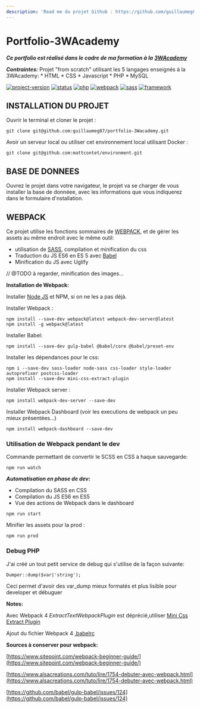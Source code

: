 ```yaml
---
description: 'Read me du projet Github : https://github.com/guillaumeg87/portfolio-3Wacademy'
---
```


# Portfolio-3WAcademy

_**Ce portfolio est réalisé dans le cadre de ma formation à la**_ [_**3WAcademy**_](https://3wa.fr/)

_**Contraintes:**_ Projet "from scratch" utilisant les 5 langages enseignés à la 3WAcademy: \* HTML \* CSS \* Javascript \* PHP \* MySQL

[![project-version](https://camo.githubusercontent.com/5021b456a318623c290ed13fe0df6dd6e53ed4ec/68747470733a2f2f696d672e736869656c64732e696f2f62616467652f50726f6a6563745f76657273696f6e2d302e302d7265642e737667)](https://camo.githubusercontent.com/5021b456a318623c290ed13fe0df6dd6e53ed4ec/68747470733a2f2f696d672e736869656c64732e696f2f62616467652f50726f6a6563745f76657273696f6e2d302e302d7265642e737667) [![status](https://camo.githubusercontent.com/2221b6c81273585f47bd4e4402d7778ae65dee0c/68747470733a2f2f696d672e736869656c64732e696f2f62616467652f5374617475732d696e5f646576656c6f706d656e742d626c75652e737667)](https://camo.githubusercontent.com/2221b6c81273585f47bd4e4402d7778ae65dee0c/68747470733a2f2f696d672e736869656c64732e696f2f62616467652f5374617475732d696e5f646576656c6f706d656e742d626c75652e737667) [![php](https://camo.githubusercontent.com/f52b82f1eced1ec7dac2a1f8e2c4acd4948e77e6/68747470733a2f2f696d672e736869656c64732e696f2f62616467652f7068702d372e332d626c756576696f6c65742e7376673f6c6f676f3d706870)](https://camo.githubusercontent.com/f52b82f1eced1ec7dac2a1f8e2c4acd4948e77e6/68747470733a2f2f696d672e736869656c64732e696f2f62616467652f7068702d372e332d626c756576696f6c65742e7376673f6c6f676f3d706870) [![webpack](https://camo.githubusercontent.com/89b8e66a3a5b8ccb52eb980e4b5633e6fb0b7ebc/68747470733a2f2f696d672e736869656c64732e696f2f62616467652f7765627061636b2d342e33392d79656c6c6f772e7376673f6c6f676f3d7765627061636b)](https://camo.githubusercontent.com/89b8e66a3a5b8ccb52eb980e4b5633e6fb0b7ebc/68747470733a2f2f696d672e736869656c64732e696f2f62616467652f7765627061636b2d342e33392d79656c6c6f772e7376673f6c6f676f3d7765627061636b) [![sass](https://camo.githubusercontent.com/75abf4e371f91d04ea85eda5791a5ae17aea3a40/68747470733a2f2f696d672e736869656c64732e696f2f62616467652f6373732d736173732d70696e6b2e7376673f6c6f676f3d73617373)](https://camo.githubusercontent.com/75abf4e371f91d04ea85eda5791a5ae17aea3a40/68747470733a2f2f696d672e736869656c64732e696f2f62616467652f6373732d736173732d70696e6b2e7376673f6c6f676f3d73617373) [![framework](https://camo.githubusercontent.com/343507ef71916113d9e1a053045eda4c90273ee0/68747470733a2f2f696d672e736869656c64732e696f2f62616467652f6672616d65776f726b2d66726f6d5f736372617463682d626c61636b2e737667)](https://camo.githubusercontent.com/343507ef71916113d9e1a053045eda4c90273ee0/68747470733a2f2f696d672e736869656c64732e696f2f62616467652f6672616d65776f726b2d66726f6d5f736372617463682d626c61636b2e737667)

## INSTALLATION DU PROJET

Ouvrir le terminal et cloner le projet :

```text
git clone git@github.com:guillaumeg87/portfolio-3Wacademy.git
```

Avoir un serveur local ou utiliser cet environnement local utilisant Docker :

```text
git clone git@github.com:mattcontet/environment.git
```

## BASE DE DONNEES

Ouvrez le projet dans votre navigateur, le projet va se charger de vous installer la base de donnéee, avec les informations que vous indiquerez dans le formulaire d'nstallation.

## WEBPACK

Ce projet utilise les fonctions sommaires de [WEBPACK](https://webpack.js.org/), et de gérer les assets au même endroit avec le même outil:

* utilisation de [SASS](https://sass-lang.com/), compilation et minification du css
* Traduction du JS ES6 en ES 5 avec [Babel](https://babeljs.io/)
* Minification du JS avec Uglify

// @TODO à regarder, minification des images...

**Installation de Webpack:**

Installer [Node JS](https://nodejs.org/en/) et NPM, si on ne les a pas déjà.

Installer Webpack :

```text
npm install --save-dev webpack@latest webpack-dev-server@latest
npm install -g webpack@latest
```

Installer Babel:

```text
npm install --save-dev gulp-babel @babel/core @babel/preset-env
```

Installer les dépendances pour le css:

```text
npm i --save-dev sass-loader node-sass css-loader style-loader autoprefixer postcss-loader
npm install --save-dev mini-css-extract-plugin
```

Installer Webpack server :

```text
npm install webpack-dev-server --save-dev
```

Installer Webpack Dashboard \(voir les executions de webpack un peu mieux présentées...\)

```text
npm install webpack-dashboard --save-dev
```

### Utilisation de Webpack pendant le dev

Commande permettant de convertir le SCSS en CSS à haque sauvegarde:

```text
npm run watch
```

_**Automatisation en phase de dev:**_

* Compilation du SASS en CSS
* Compilation du JS ES6 en ES5
* Vue des actions de Webpack dans le dashboard

```text
npm run start
```

Minifier les assets pour la prod :

```text
npm run prod
```

### Debug PHP

J'ai créé un tout petit service de debug qui s'utilise de la façon suivante:

```text
Dumper::dump($var|'string');
```

Ceci permet d'avoir des var\_dump mieux formatés et plus lisible pour developer et débuguer

**Notes:**

Avec Webpack 4 _ExtractTextWebpackPlugin_ est déprécié,utiliser [Mini Css Extract Plugin](https://webpack.js.org/plugins/mini-css-extract-plugin/#root)

Ajout du fichier Webpack 4 [.babelrc](https://stackoverflow.com/questions/52092739/upgrade-to-babel-7-cannot-read-property-bindings-of-null/52092788)

**Sources à conserver pour webpack:**

[https://www.sitepoint.com/webpack-beginner-guide/](https://www.sitepoint.com/webpack-beginner-guide/)

[https://www.alsacreations.com/tuto/lire/1754-debuter-avec-webpack.html](https://www.alsacreations.com/tuto/lire/1754-debuter-avec-webpack.html)

[https://github.com/babel/gulp-babel/issues/124](https://github.com/babel/gulp-babel/issues/124)

